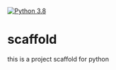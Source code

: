 [![Python 3.8](https://github.com/Jeanielmj/scaffold/actions/workflows/main.yml/badge.svg)](https://github.com/Jeanielmj/scaffold/actions/workflows/main.yml)

# scaffold
this is a project scaffold for python
